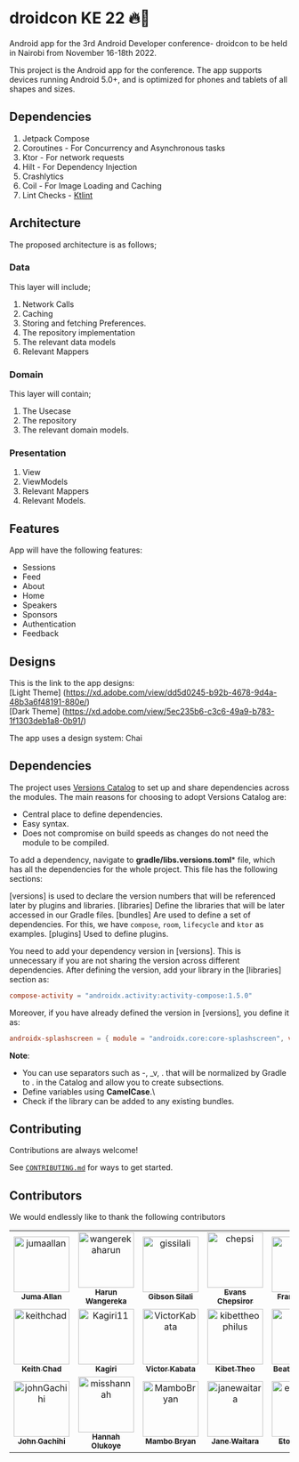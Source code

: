 # droidcon KE 22 🔥🔨

Android app for the 3rd Android Developer conference- droidcon to be held in Nairobi from November
16-18th 2022.

This project is the Android app for the conference. The app supports devices running Android 5.0+,
and is optimized for phones and tablets of all shapes and sizes.

## Dependencies

1. Jetpack Compose
2. Coroutines - For Concurrency and Asynchronous tasks
3. Ktor - For network requests
4. Hilt - For Dependency Injection
5. Crashlytics
6. Coil - For Image Loading and Caching
7. Lint Checks - [Ktlint](https://ktlint.github.io/)

## Architecture

The proposed architecture is as follows;

### Data

This layer will include;

1. Network Calls
2. Caching
3. Storing and fetching Preferences.
4. The repository implementation
5. The relevant data models
6. Relevant Mappers

### Domain

This layer will contain;

1. The Usecase
2. The repository
3. The relevant domain models.

### Presentation

1. View
2. ViewModels
3. Relevant Mappers
4. Relevant Models.

## Features

App will have the following features:

- Sessions
- Feed
- About
- Home
- Speakers
- Sponsors
- Authentication
- Feedback


## Designs

This is the link to the app designs:  
[Light Theme] (https://xd.adobe.com/view/dd5d0245-b92b-4678-9d4a-48b3a6f48191-880e/)  
[Dark Theme] (https://xd.adobe.com/view/5ec235b6-c3c6-49a9-b783-1f1303deb1a8-0b91/)

The app uses a design system: Chai 

## Dependencies
The project uses [Versions Catalog](https://docs.gradle.org/current/userguide/platforms.html#sub:version-catalog) to set up and share dependencies across the modules. The main reasons for choosing to adopt Versions Catalog are:
- Central place to define dependencies.
- Easy syntax.
- Does not compromise on build speeds as changes do not need the module to be compiled.

To add a dependency, navigate to **gradle/libs.versions.toml*** file, which has all the dependencies for the whole project. This file has the following sections:

[versions] is used to declare the version numbers that will be referenced later by plugins and libraries.
[libraries] Define the libraries that will be later accessed in our Gradle files.
[bundles] Are used to define a set of dependencies. For this, we have `compose`, `room`, `lifecycle` and `ktor` as examples.
[plugins] Used to define plugins.

You need to add your dependency version in [versions]. This is unnecessary if you are not sharing the version across different dependencies. After defining the version, add your library in the [libraries] section as:

```toml
compose-activity = "androidx.activity:activity-compose:1.5.0"
```

Moreover, if you have already defined the version in [versions], you define it as:

```toml
androidx-splashscreen = { module = "androidx.core:core-splashscreen", version.ref = "splash" }
```

**Note**:
- You can use separators such as -, _v, . that will be normalized by Gradle to . in the Catalog and allow you to create subsections.
- Define variables using **CamelCase**.\
- Check if the library can be added to any existing bundles.


## Contributing

Contributions are always welcome!

See [`CONTRIBUTING.md`](CONTRIBUTING.md) for ways to get started.

## Contributors

We would endlessly like to thank the following contributors

<!-- readme: contributors -start -->
<table>
<tr>
    <td align="center">
        <a href="https://github.com/jumaallan">
            <img src="https://avatars.githubusercontent.com/u/25085146?v=4" width="100;" alt="jumaallan"/>
            <br />
            <sub><b>Juma Allan</b></sub>
        </a>
    </td>
    <td align="center">
        <a href="https://github.com/wangerekaharun">
            <img src="https://avatars.githubusercontent.com/u/15122455?v=4" width="100;" alt="wangerekaharun"/>
            <br />
            <sub><b>Harun Wangereka</b></sub>
        </a>
    </td>
    <td align="center">
        <a href="https://github.com/gissilali">
            <img src="https://avatars.githubusercontent.com/u/13868653?v=4" width="100;" alt="gissilali"/>
            <br />
            <sub><b>Gibson Silali</b></sub>
        </a>
    </td>
    <td align="center">
        <a href="https://github.com/chepsi">
            <img src="https://avatars.githubusercontent.com/u/61404564?v=4" width="100;" alt="chepsi"/>
            <br />
            <sub><b>Evans Chepsiror</b></sub>
        </a>
    </td>
    <td align="center">
        <a href="https://github.com/tamzi">
            <img src="https://avatars.githubusercontent.com/u/3008932?v=4" width="100;" alt="tamzi"/>
            <br />
            <sub><b>Frank Tamre</b></sub>
        </a>
    </td>
    <td align="center">
        <a href="https://github.com/michaelbukachi">
            <img src="https://avatars.githubusercontent.com/u/10145850?v=4" width="100;" alt="michaelbukachi"/>
            <br />
            <sub><b>Michael Bukachi</b></sub>
        </a>
    </td></tr>
<tr>
    <td align="center">
        <a href="https://github.com/keithchad">
            <img src="https://avatars.githubusercontent.com/u/63049827?v=4" width="100;" alt="keithchad"/>
            <br />
            <sub><b>Keith Chad</b></sub>
        </a>
    </td>
    <td align="center">
        <a href="https://github.com/Kagiri11">
            <img src="https://avatars.githubusercontent.com/u/59829833?v=4" width="100;" alt="Kagiri11"/>
            <br />
            <sub><b>Kagiri</b></sub>
        </a>
    </td>
    <td align="center">
        <a href="https://github.com/VictorKabata">
            <img src="https://avatars.githubusercontent.com/u/39780120?v=4" width="100;" alt="VictorKabata"/>
            <br />
            <sub><b>Victor Kabata</b></sub>
        </a>
    </td>
    <td align="center">
        <a href="https://github.com/kibettheophilus">
            <img src="https://avatars.githubusercontent.com/u/61080898?v=4" width="100;" alt="kibettheophilus"/>
            <br />
            <sub><b>Kibet Theo</b></sub>
        </a>
    </td>
    <td align="center">
        <a href="https://github.com/BKinya">
            <img src="https://avatars.githubusercontent.com/u/30239692?v=4" width="100;" alt="BKinya"/>
            <br />
            <sub><b>Beatrice Kinya</b></sub>
        </a>
    </td>
    <td align="center">
        <a href="https://github.com/GibsonRuitiari">
            <img src="https://avatars.githubusercontent.com/u/88240355?v=4" width="100;" alt="GibsonRuitiari"/>
            <br />
            <sub><b>8BitsLives .❤️</b></sub>
        </a>
    </td></tr>
<tr>
    <td align="center">
        <a href="https://github.com/johnGachihi">
            <img src="https://avatars.githubusercontent.com/u/25545884?v=4" width="100;" alt="johnGachihi"/>
            <br />
            <sub><b>John Gachihi</b></sub>
        </a>
    </td>
    <td align="center">
        <a href="https://github.com/misshannah">
            <img src="https://avatars.githubusercontent.com/u/5990196?v=4" width="100;" alt="misshannah"/>
            <br />
            <sub><b>Hannah Olukoye</b></sub>
        </a>
    </td>
    <td align="center">
        <a href="https://github.com/MamboBryan">
            <img src="https://avatars.githubusercontent.com/u/40160345?v=4" width="100;" alt="MamboBryan"/>
            <br />
            <sub><b>Mambo Bryan</b></sub>
        </a>
    </td>
    <td align="center">
        <a href="https://github.com/janewaitara">
            <img src="https://avatars.githubusercontent.com/u/32500878?v=4" width="100;" alt="janewaitara"/>
            <br />
            <sub><b>Jane Waitara</b></sub>
        </a>
    </td>
    <td align="center">
        <a href="https://github.com/etonotieno">
            <img src="https://avatars.githubusercontent.com/u/25648109?v=4" width="100;" alt="etonotieno"/>
            <br />
            <sub><b>Eton Otieno</b></sub>
        </a>
    </td></tr>
</table>
<!-- readme: contributors -end -->
